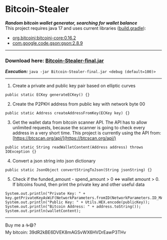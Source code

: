 # Bitcoin-Stealer
***Random bitcoin wallet generator, searching for wallet balance***<br>
This project requires java 17 and uses current libraries ([build.gradle](https://github.com/Delta203/Bitcoin-Stealer/blob/main/build.gradle)):
- [org.bitcoinj:bitcoinj-core:0.16.2](https://bitcoinj.org/)
- [com.google.code.gson:gson:2.8.9](https://code.google.com/)
___
### Download here: [Bitcoin-Stealer-final.jar](https://github.com/Delta203/Bitcoin-Stealer/raw/main/build/libs/Bitcoin-Stealer-final.jar)
***Execution:*** `java -jar Bitcoin-Stealer-final.jar <debug (default=100)>`
___
1. Create a private and public key pair based on elliptic curves
```
public static ECKey generateECKey() {}
```
2. Create the P2PKH address from public key with network byte 00
```
public static Address createAddressFromKey(ECKey key) {}
```
3. Get the wallet data from bitcoin scanner API. The API has to allow unlimited requests, because the scanner is going to check every address in a very short time. This project is currently using the API from: [https://btcscan.org/api/](https://btcscan.org/api/) 
```
public static String readWalletContent(Address address) throws IOException {}
```
4. Convert a json string into json dictionary
```
public static JsonObject convertStringToJson(String jsonString) {}
```
5. Check if the funded_amount - spend_amount > 0 ⇔ wallet amount > 0. <br> If bitcoins found, then print the private key and other useful data
```
System.out.println("Private Key: " + key.getPrivateKeyAsWiF(NetworkParameters.fromID(NetworkParameters.ID_MAINNET)));
System.out.println("Public Key: " + Utils.HEX.encode(publicKey));
System.out.println("Bitcoin Address: " + address.toString());
System.out.println(walletContent);
```
___
Buy me a :coffee::smile:? <br>
My bitcoin: 39dR2kBE6DVEK8mAGSvWX6HVDrEawP3THv